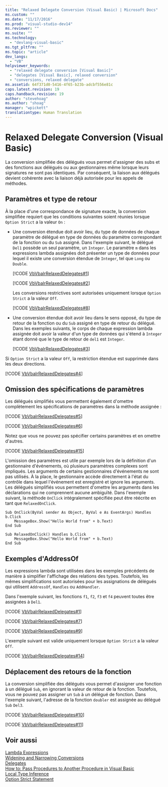 ```yaml
---
title: "Relaxed Delegate Conversion (Visual Basic) | Microsoft Docs"
ms.custom: ""
ms.date: "11/17/2016"
ms.prod: "visual-studio-dev14"
ms.reviewer: ""
ms.suite: ""
ms.technology: 
  - "devlang-visual-basic"
ms.tgt_pltfrm: ""
ms.topic: "article"
dev_langs: 
  - "VB"
helpviewer_keywords: 
  - "relaxed delegate conversion [Visual Basic]"
  - "delegates [Visual Basic], relaxed conversion"
  - "conversions, relaxed delegate"
ms.assetid: 64f371d0-5416-4f65-b23b-adcbf556e81c
caps.latest.revision: 19
caps.handback.revision: 19
author: "stevehoag"
ms.author: "shoag"
manager: "wpickett"
translationtype: Human Translation
---
```

# Relaxed Delegate Conversion (Visual Basic)
La conversion simplifiée des délégués vous permet d'assigner des subs et des fonctions aux délégués ou aux gestionnaires même lorsque leurs signatures ne sont pas identiques. Par conséquent, la liaison aux délégués devient cohérente avec la liaison déjà autorisée pour les appels de méthodes.  
  
## Paramètres et type de retour  
 À la place d'une correspondance de signature exacte, la conversion simplifiée requiert que les conditions suivantes soient réunies lorsque `Option Strict` a la valeur `On` :  
  
-   Une conversion étendue doit avoir lieu, du type de données de chaque paramètre de délégué en type de données du paramètre correspondant de la fonction ou du `Sub` assigné.  Dans l'exemple suivant, le délégué `Del1` possède un seul paramètre, un `Integer`.  Le paramètre `m` dans les expressions lambda assignées doit présenter un type de données pour lequel il existe une conversion étendue de `Integer`, tel que `Long` ou `Double`.  
  
     [!CODE [VbVbalrRelaxedDelegates#1](../CodeSnippet/VS_Snippets_VBCSharp/VbVbalrRelaxedDelegates#1)]  
  
     [!CODE [VbVbalrRelaxedDelegates#2](../CodeSnippet/VS_Snippets_VBCSharp/VbVbalrRelaxedDelegates#2)]  
  
     Les conversions restrictives sont autorisées uniquement lorsque `Option Strict` a la valeur `Off`.  
  
     [!CODE [VbVbalrRelaxedDelegates#8](../CodeSnippet/VS_Snippets_VBCSharp/VbVbalrRelaxedDelegates#8)]  
  
-   Une conversion étendue doit avoir lieu dans le sens opposé, du type de retour de la fonction ou du `Sub` assigné en type de retour du délégué.  Dans les exemples suivants, le corps de chaque expression lambda assignée doit avoir la valeur d'un type de données qui s'étend à `Integer` étant donné que le type de retour de `del1` est `Integer`.  
  
     [!CODE [VbVbalrRelaxedDelegates#3](../CodeSnippet/VS_Snippets_VBCSharp/VbVbalrRelaxedDelegates#3)]  
  
 Si `Option Strict` a la valeur `Off`, la restriction étendue est supprimée dans les deux directions.  
  
 [!CODE [VbVbalrRelaxedDelegates#4](../CodeSnippet/VS_Snippets_VBCSharp/VbVbalrRelaxedDelegates#4)]  
  
## Omission des spécifications de paramètres  
 Les délégués simplifiés vous permettent également d'omettre complètement les spécifications de paramètres dans la méthode assignée :  
  
 [!CODE [VbVbalrRelaxedDelegates#5](../CodeSnippet/VS_Snippets_VBCSharp/VbVbalrRelaxedDelegates#5)]  
  
 [!CODE [VbVbalrRelaxedDelegates#6](../CodeSnippet/VS_Snippets_VBCSharp/VbVbalrRelaxedDelegates#6)]  
  
 Notez que vous ne pouvez pas spécifier certains paramètres et en omettre d'autres.  
  
 [!CODE [VbVbalrRelaxedDelegates#15](../CodeSnippet/VS_Snippets_VBCSharp/VbVbalrRelaxedDelegates#15)]  
  
 L'omission des paramètres est utile par exemple lors de la définition d'un gestionnaire d'événements, où plusieurs paramètres complexes sont impliqués.  Les arguments de certains gestionnaires d'événements ne sont pas utilisés.  À la place, le gestionnaire accède directement à l'état du contrôle dans lequel l'événement est enregistré et ignore les arguments.  Les délégués simplifiés vous permettent d'omettre les arguments dans les déclarations qui ne comprennent aucune ambiguïté.  Dans l'exemple suivant, la méthode `OnClick` intégralement spécifiée peut être réécrite en tant que `RelaxedOnClick`.  
  
```vb#  
Sub OnClick(ByVal sender As Object, ByVal e As EventArgs) Handles b.Click  
    MessageBox.Show("Hello World from" + b.Text)  
End Sub  
  
Sub RelaxedOnClick() Handles b.Click  
    MessageBox.Show("Hello World from" + b.Text)  
End Sub  
```  
  
## Exemples d'AddressOf  
 Les expressions lambda sont utilisées dans les exemples précédents de manière à simplifier l'affichage des relations des types.  Toutefois, les mêmes simplifications sont autorisées pour les assignations de délégués qui utilisent `AddressOf`, `Handles` ou `AddHandler`.  
  
 Dans l'exemple suivant, les fonctions `f1`, `f2`, `f3` et `f4` peuvent toutes être assignées à `Del1`.  
  
 [!CODE [VbVbalrRelaxedDelegates#1](../CodeSnippet/VS_Snippets_VBCSharp/VbVbalrRelaxedDelegates#1)]  
  
 [!CODE [VbVbalrRelaxedDelegates#7](../CodeSnippet/VS_Snippets_VBCSharp/VbVbalrRelaxedDelegates#7)]  
  
 [!CODE [VbVbalrRelaxedDelegates#9](../CodeSnippet/VS_Snippets_VBCSharp/VbVbalrRelaxedDelegates#9)]  
  
 L'exemple suivant est valide uniquement lorsque `Option Strict` a la valeur `Off`.  
  
 [!CODE [VbVbalrRelaxedDelegates#14](../CodeSnippet/VS_Snippets_VBCSharp/VbVbalrRelaxedDelegates#14)]  
  
## Déplacement des retours de la fonction  
 La conversion simplifiée des délégués vous permet d'assigner une fonction à un délégué `Sub`, en ignorant la valeur de retour de la fonction.  Toutefois, vous ne pouvez pas assigner un `Sub` à un délégué de fonction.  Dans l'exemple suivant, l'adresse de la fonction `doubler` est assignée au délégué `Sub` `Del3`.  
  
 [!CODE [VbVbalrRelaxedDelegates#10](../CodeSnippet/VS_Snippets_VBCSharp/VbVbalrRelaxedDelegates#10)]  
  
 [!CODE [VbVbalrRelaxedDelegates#11](../CodeSnippet/VS_Snippets_VBCSharp/VbVbalrRelaxedDelegates#11)]  
  
## Voir aussi  
 [Lambda Expressions](../../../../visual-basic/programming-guide/language-features/procedures/lambda-expressions.md)   
 [Widening and Narrowing Conversions](../../../../visual-basic/programming-guide/language-features/data-types/widening-and-narrowing-conversions.md)   
 [Delegates](../../../../visual-basic/programming-guide/language-features/delegates/delegates.md)   
 [How to: Pass Procedures to Another Procedure in Visual Basic](../../../../visual-basic/programming-guide/language-features/delegates/how-to-pass-procedures-to-another-procedure.md)   
 [Local Type Inference](../../../../visual-basic/programming-guide/language-features/variables/local-type-inference.md)   
 [Option Strict Statement](../../../../visual-basic/language-reference/statements/option-strict-statement.md)